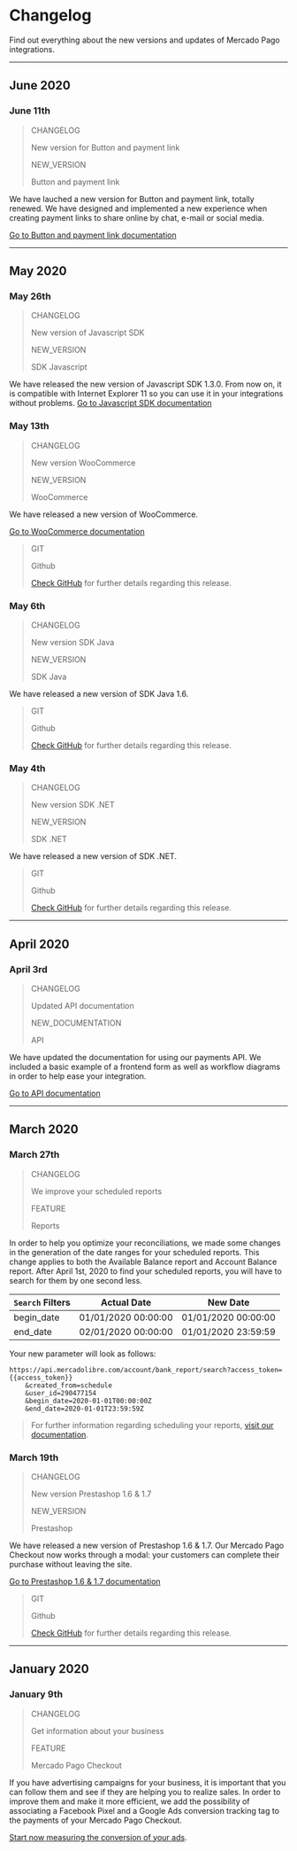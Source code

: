 # Changelog

Find out everything about the new versions and updates of Mercado Pago integrations.

---

## June 2020

### June 11th

> CHANGELOG
> 
> New version for Button and payment link
> 
> NEW_VERSION
> 
> Button and payment link

We have lauched a new version for Button and payment link, totally renewed. We have designed and implemented a new experience when creating payment links to share online by chat, e-mail or social media.

[Go to Button and payment link documentation](https://www.mercadopago[FAKER][URL][DOMAIN]/developers/en/guides/payments/button/intro-button/)

---

## May 2020

### May 26th

> CHANGELOG
> 
> New version of Javascript SDK
> 
> NEW_VERSION
> 
> SDK Javascript
 
We have released the new version of Javascript SDK 1.3.0. From now on, it is compatible with Internet Explorer 11 so you can use it in your integrations without problems.
[Go to Javascript SDK documentation](https://www.mercadopago[FAKER][URL][DOMAIN]/developers/en/guides/sdks/official/js/)


### May 13th

> CHANGELOG
> 
> New version WooCommerce
> 
> NEW_VERSION
> 
> WooCommerce 

We have released a new version of WooCommerce.

[Go to WooCommerce documentation](https://www.mercadopago[FAKER][URL][DOMAIN]/developers/en/guides/plugins/woocommerce/introduction/)

> GIT
> 
> Github
> 
> [Check GitHub](https://github.com/mercadopago/cart-woocommerce/releases/tag/v4.2.0) for further details regarding this release.


### May 6th

> CHANGELOG
> 
> New version SDK Java
> 
> NEW_VERSION
> 
> SDK Java

We have released a new version of SDK Java 1.6.

> GIT
> 
> Github
> 
> [Check GitHub](https://github.com/mercadopago/dx-java/releases/tag/1.6.0) for further details regarding this release.


### May 4th

> CHANGELOG
> 
> New version SDK .NET
> 
> NEW_VERSION
> 
> SDK .NET

We have released a new version of SDK .NET.

> GIT
> 
> Github
> 
> [Check GitHub](https://github.com/mercadopago/dx-dotnet/releases/tag/1.7.0) for further details regarding this release.

---

## April 2020

### April 3rd

> CHANGELOG
> 
> Updated API documentation
> 
> NEW_DOCUMENTATION
> 
> API  

We have updated the documentation for using our payments API. We included a basic example of a frontend form as well as workflow diagrams in order to help ease your integration.

[Go to API documentation](https://www.mercadopago[FAKER][URL][DOMAIN]/developers/en/guides/payments/api/introduction/)

---

## March 2020

### March 27th

> CHANGELOG
> 
> We improve your scheduled reports
> 
> FEATURE
> 
> Reports

In order to help you optimize your reconciliations, we made some changes in the generation of the date ranges for your scheduled reports. This change applies to both the Available Balance report and Account Balance report. After April 1st, 2020 to find your scheduled reports, you will have to search for them by one second less. 

 `Search` Filters | Actual Date | New Date |
--------- | ------------------------ | ------------------------------- |
begin_date  | 01/01/2020 00:00:00 | 01/01/2020 00:00:00
end_date | 02/01/2020 00:00:00 |  01/01/2020  23:59:59

Your new parameter will look as follows:

```
https://api.mercadolibre.com/account/bank_report/search?access_token={{access_token}}
	&created_from=schedule
	&user_id=290477154
	&begin_date=2020-01-01T00:00:00Z
	&end_date=2020-01-01T23:59:59Z

```

> For further information regarding scheduling your reports, [visit our documentation](https://www.mercadopago.com.ar/developers/en/guides/reports/general-considerations/reconciliation-reports/).


### March 19th

> CHANGELOG
> 
> New version Prestashop 1.6 & 1.7
> 
> NEW_VERSION
> 
> Prestashop

We have released a new version of Prestashop 1.6 & 1.7. Our Mercado Pago Checkout now works through a modal: your customers can complete their purchase without leaving the site.

[Go to Prestashop 1.6 & 1.7 documentation](https://www.mercadopago[FAKER][URL][DOMAIN]/developers/en/guides/plugins/prestashop/introduction/)

> GIT
> 
> Github
> 
> [Check GitHub](https://github.com/mercadopago/cart-prestashop-7/releases) for further details regarding this release.

---

## January 2020

### January 9th

> CHANGELOG
> 
> Get information about your business
> 
> FEATURE
> 
> Mercado Pago Checkout

If you have advertising campaigns for your business, it is important that you can follow them and see if they are helping you to realize sales. In order to improve them and make it more efficient, we add the possibility of associating a Facebook Pixel and a Google Ads conversion tracking tag to the payments of your Mercado Pago Checkout.

[Start now measuring the conversion of your ads](https://www.mercadopago.com.ar/developers/en/guides/payments/web-payment-checkout/configurations/).